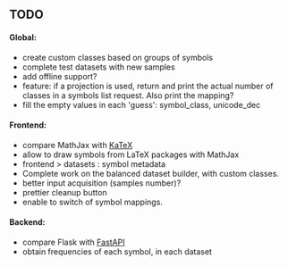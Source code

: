 ## TODO


#### Global:
- create custom classes based on groups of symbols
- complete test datasets with new samples
- add offline support?
- feature: if a projection is used, return and print the actual number of classes in a symbols list request. Also print the mapping?
- fill the empty values in each 'guess': symbol_class, unicode_dec


#### Frontend:
- compare MathJax with [KaTeX](https://katex.org/)
- allow to draw symbols from LaTeX packages with MathJax
- frontend > datasets : symbol metadata
- Complete work on the balanced dataset builder, with custom classes.
- better input acquisition (samples number)?
- prettier cleanup button
- enable to switch of symbol mappings.


#### Backend:
- compare Flask with [FastAPI](https://fastapi.tiangolo.com/)
- obtain frequencies of each symbol, in each dataset
